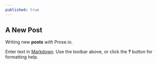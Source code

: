 ```yaml
---
published: true
---
```

## A New Post

Writing new **posts** _with_ Prose.io.

Enter text in [Markdown](http://daringfireball.net/projects/markdown/). Use the toolbar above, or click the **?** button for formatting help.
